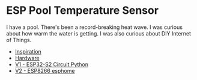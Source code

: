 # ESP Pool Temperature Sensor

I have a pool. There's been a record-breaking heat wave. I was curious about how warm the water is getting. I was also curious about DIY Internet of Things.

- [Inspiration](https://learn.adafruit.com/iot-pool)
- [Hardware](Hardware.md)
- [V1 - ESP32-S2 Circuit Python](V1%20-%20ESP32-S2%20Circuit%20Python.md)
- [V2 - ESP8266 esphome](V2%20-%20ESP8266%20esphome.md)

